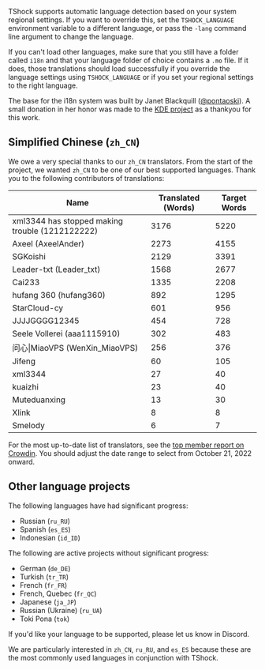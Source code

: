 TShock supports automatic language detection based on your system regional settings. If you want to override this, set the `TSHOCK_LANGUAGE` environment variable to a different language, or pass the `-lang` command line argument to change the language.

If you can't load other languages, make sure that you still have a folder called `i18n` and that your language folder of choice contains a `.mo` file. If it does, those translations should load successfully if you override the language settings using `TSHOCK_LANGUAGE` or if you set your regional settings to the right language.

The base for the i18n system was built by Janet Blackquill ([@pontaoski](https://github.com/pontaoski)). A small donation in her honor was made to the [KDE project](https://kde.org/) as a thankyou for this work.

## Simplified Chinese (`zh_CN`)

We owe a very special thanks to our `zh_CN` translators. From the start of the project, we wanted `zh_CN` to be one of our best supported languages. Thank you to the following contributors of translations:

|Name|Translated (Words)|Target Words|
|--------|--------|--------|
|xml3344 has stopped making trouble (1212122222)|3176|5220|
|Axeel (AxeelAnder)|2273|4155|
|SGKoishi|2129|3391|
|Leader-txt (Leader_txt)|1568|2677|
|Cai233|1335|2208|
|hufang 360 (hufang360)|892|1295|
|StarCloud-cy|601|956|
|JJJJGGGG12345|454|728|
|Seele Vollerei (aaa1115910)|302|483|
|问心\|MiaoVPS (WenXin_MiaoVPS)|256|376|
|Jifeng|60|105|
|xml3344|27|40|
|kuaizhi|23|40|
|Muteduanxing|13|30|
|Xlink|8|8|
|Smelody|6|7|

For the most up-to-date list of translators, see the [top member report on Crowdin](https://crowdin.com/project/tshock/reports/top-members). You should adjust the date range to select from October 21, 2022 onward.

## Other language projects
The following languages have had significant progress:
* Russian (`ru_RU`)
* Spanish (`es_ES`)
* Indonesian (`id_ID`)

The following are active projects without significant progress:

* German (`de_DE`)
* Turkish (`tr_TR`)
* French (`fr_FR`)
* French, Quebec (`fr_QC`)
* Japanese (`ja_JP`)
* Russian (Ukraine) (`ru_UA`)
* Toki Pona (`tok`)

If you'd like your language to be supported, please let us know in Discord.

We are particularly interested in `zh_CN`, `ru_RU`, and `es_ES` because these are the most commonly used languages in conjunction with TShock.
